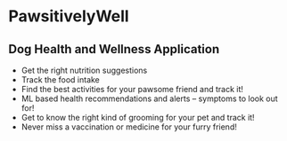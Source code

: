 # PawsitivelyWell

## Dog Health and Wellness Application

- Get the right nutrition suggestions
- Track the food intake
- Find the best activities for your pawsome friend and track it!
- ML based health recommendations and alerts – symptoms to look out for!
- Get to know the right kind of grooming for your pet and track it!
- Never miss a vaccination or medicine for your furry friend!
